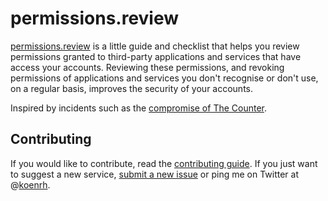 # permissions.review

[permissions.review](https://www.permissions.review/) is a little guide and checklist that helps you review permissions granted to third-party applications and services that have access your accounts. Reviewing these permissions, and revoking permissions of applications and services you don't recognise or don't use, on a regular basis, improves the security of your accounts.

Inspired by incidents such as the [compromise of The Counter](https://techcrunch.com/2017/03/15/twitter-counter-hacked/).

## Contributing

If you would like to contribute, read the [contributing guide](CONTRIBUTING.md). If you just want to suggest a new service, [submit a new issue](https://github.com/koenrh/permissions-review/issues/new) or ping me on Twitter at @[koenrh](https://twitter.com/koenrh).
